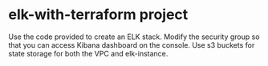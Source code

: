 # elk-with-terraform project

Use the code provided to create an ELK stack.
Modify the security group so that you can access Kibana dashboard on the console.
Use s3 buckets for state storage for both the VPC and elk-instance.
